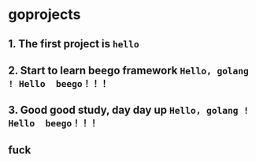 
# goprojects


## 1. The first project is ```hello```
## 2. Start to learn beego framework ```Hello, golang ! Hello  beego！！！```
## 3. Good good study, day day up  ```Hello, golang ! Hello  beego！！！```
## fuck

